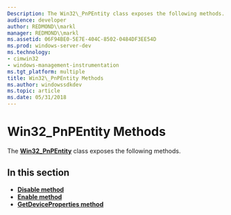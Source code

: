 ```yaml
---
Description: The Win32\_PnPEntity class exposes the following methods.
audience: developer
author: REDMOND\\markl
manager: REDMOND\\markl
ms.assetid: 06F94BE0-5E7E-404C-8502-0484DF3EE54D
ms.prod: windows-server-dev
ms.technology:
- cimwin32
- windows-management-instrumentation
ms.tgt_platform: multiple
title: Win32\_PnPEntity Methods
ms.author: windowssdkdev
ms.topic: article
ms.date: 05/31/2018
---
```


# Win32\_PnPEntity Methods

The [**Win32\_PnPEntity**](win32-pnpentity.md) class exposes the following methods.

## In this section

-   [**Disable method**](disable-win32-pnpentity.md)
-   [**Enable method**](enable-win32-pnpentity.md)
-   [**GetDeviceProperties method**](getdeviceproperties-win32-pnpentity.md)

 

 



